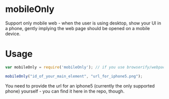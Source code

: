 # mobileOnly
Support only mobile web - when the user is using desktop, show your UI in a phone, gently implying the web page should be opened on a mobile device.

# Usage

```javascript
var mobileOnly = require('mobileOnly'); // if you use browserify/webpack

mobileOnly("id_of_your_main_element", "url_for_iphone5.png");
```

You need to provide the url for an iphone5 (currently the only supported phone) yourself - you can find it here in the repo, though.
